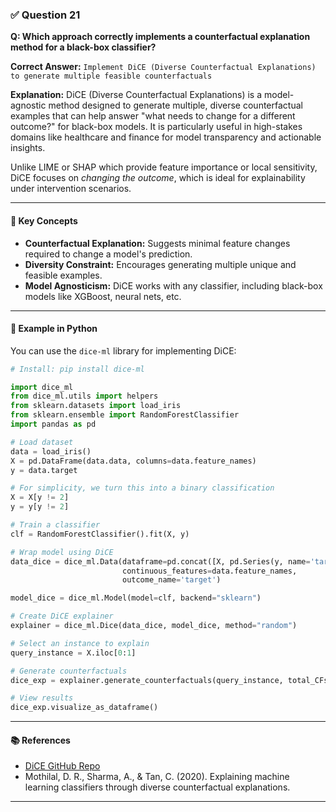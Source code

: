 ### ✅ **Question 21**

**Q: Which approach correctly implements a counterfactual explanation method for a black-box classifier?**

**Correct Answer:**
`Implement DiCE (Diverse Counterfactual Explanations) to generate multiple feasible counterfactuals`

**Explanation:**
DiCE (Diverse Counterfactual Explanations) is a model-agnostic method designed to generate multiple, diverse counterfactual examples that can help answer "what needs to change for a different outcome?" for black-box models. It is particularly useful in high-stakes domains like healthcare and finance for model transparency and actionable insights.

Unlike LIME or SHAP which provide feature importance or local sensitivity, DiCE focuses on *changing the outcome*, which is ideal for explainability under intervention scenarios.

---

#### 🧠 Key Concepts

* **Counterfactual Explanation:** Suggests minimal feature changes required to change a model's prediction.
* **Diversity Constraint:** Encourages generating multiple unique and feasible examples.
* **Model Agnosticism:** DiCE works with any classifier, including black-box models like XGBoost, neural nets, etc.

---

#### 🧪 Example in Python

You can use the `dice-ml` library for implementing DiCE:

```python
# Install: pip install dice-ml

import dice_ml
from dice_ml.utils import helpers
from sklearn.datasets import load_iris
from sklearn.ensemble import RandomForestClassifier
import pandas as pd

# Load dataset
data = load_iris()
X = pd.DataFrame(data.data, columns=data.feature_names)
y = data.target

# For simplicity, we turn this into a binary classification
X = X[y != 2]
y = y[y != 2]

# Train a classifier
clf = RandomForestClassifier().fit(X, y)

# Wrap model using DiCE
data_dice = dice_ml.Data(dataframe=pd.concat([X, pd.Series(y, name='target')], axis=1),
                         continuous_features=data.feature_names,
                         outcome_name='target')

model_dice = dice_ml.Model(model=clf, backend="sklearn")

# Create DiCE explainer
explainer = dice_ml.Dice(data_dice, model_dice, method="random")

# Select an instance to explain
query_instance = X.iloc[0:1]

# Generate counterfactuals
dice_exp = explainer.generate_counterfactuals(query_instance, total_CFs=3, desired_class="opposite")

# View results
dice_exp.visualize_as_dataframe()
```

---

#### 📚 References

* [DiCE GitHub Repo](https://github.com/interpretml/DiCE)
* Mothilal, D. R., Sharma, A., & Tan, C. (2020). Explaining machine learning classifiers through diverse counterfactual explanations.

---
